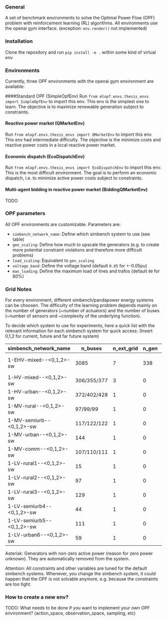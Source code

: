 ### General
A set of benchmark environments to solve the Optimal Power Flow (OPF) problem
with reinforcement learning (RL) algorithms. All environments use the openai
gym interface. (exception: `env.render()` not implemented)

### Installation
Clone the repository and run `pip install -e .` within some kind of virtual env

### Environments
Currently, three OPF environments with the openai gym environment are available:

####Standard OPF (SimpleOpfEnv)
Run `from mlopf.envs.thesis_envs import SimpleOpfEnv` to import this env.
This env is the simplest one to learn. The objective is to maximize renewable
generation subject to constraints.

#### Reactive power market (QMarketEnv)
Run `from mlopf.envs.thesis_envs import QMarketEnv` to import this env.
This env had intermediate difficulty. The objective is the minimize costs and
reactive power costs in a local reactive power market.

#### Economic dispatch (EcoDispatchEnv)
Run `from mlopf.envs.thesis_envs import EcoDispatchEnv` to import this env.
This is the most difficult environment. The goal is to perform an economic
dispatch, i.e. to minimize active power costs subject to constraints.

#### Multi-agent bidding in reactive power market (BiddingQMarketEnv)
TODO

### OPF parameters
All OPF environments are customizable. Parameters are:
* `simbench_network_name`: Define which simbench system to use (see table)
* `gen_scaling`: Define how much to upscale the generators (e.g. to create more potential constraint violations and therefore more difficult problems)
* `load_scaling`: Equivalent to `gen_scaling`
* `voltage_band`: Define the voltage band (default `0.05` for +-0.05pu)
* `max_loading`: Define the maximum load of lines and trafos (default `80` for 80%)

### Grid Notes
For every environment, different simbench/pandapower energy systems can be
choosen. The difficulty of the learning problem depends mainly on the number of
generators (~number of actuators) and the number of buses (~number of sensors
and ~complexity of the underlying function).

To decide which system to use for experiments, here a quick list with the
relevant information for each simbench system for quick access:
(Insert 0,1,2 for current, future and far future system)

| simbench_network_name   | n_buses   | n_ext_grid    | n_gen     | n_sgen        | n_loads   |
|---|---|---|---|---|---|
| 1-EHV-mixed--<0,1,2>-sw | 3085      | 7             | 338       | 225/233/241 *(225/225/225)   | 390       |
| 1-HV-mixed--<0,1,2>-sw  | 306/355/377       | 3             | 0         | 103/109/124 *(57/63/78) | 58        |
| 1-HV-urban--<0,1,2>-sw  | 372/402/428       | 1             | 0         | 98/101/118 *(42/45/62)  | 79        |
| 1-MV-rural--<0,1,2>-sw  | 97/99/99        | 1             | 0         | 102       | 96        |
| 1-MV-semiurb--<0,1,2>-sw| 117/122/122       | 1             | 0         | 121/123/123       | 115/118/122       |
| 1-MV-urban--<0,1,2>-sw  | 144       | 1             | 0         | 134       | 139       |
| 1-MV-comm--<0,1,2>-sw   | 107/110/111       | 1             | 0         | 89/90/90 *(89/89/89)       | 98/98/106        |
| 1-LV-rural1--<0,1,2>-sw | 15        | 1             | 0         | 4/8/8         | 13/14/28        |
| 1-LV-rural2--<0,1,2>-sw | 97        | 1             | 0         | 8/9/11         | 99/103/118        |
| 1-LV-rural3--<0,1,2>-sw | 129       | 1             | 0         | 17/25/27  | 118/145/153 |
| 1-LV-semiurb4--<0,1,2>-sw| 44       | 1             | 0         | 1/1/6         | 41/44/58        |
| 1-LV-semiurb5--<0,1,2>-sw | 111     | 1             | 0         | 9/14/15         | 104/118/129       |
| 1-LV-urban6--<0,1,2>-sw | 59        | 1             | 0         | 5/7/12         | 111/112/135       |

Asterisk: Generators with non-zero active power (reason for zero power unknown).
They are automatically removed from the system.

Attention: All constraints and other variables are tuned for the default
simbench systems. Whenever, you change the simbench system, it could happen
that the OPF is not solvable anymore, e.g. because the constraints are too tight.


### How to create a new env?
TODO: What needs to be done if you want to implement your own OPF environment? (action_space, observation_space, sampling, etc)
